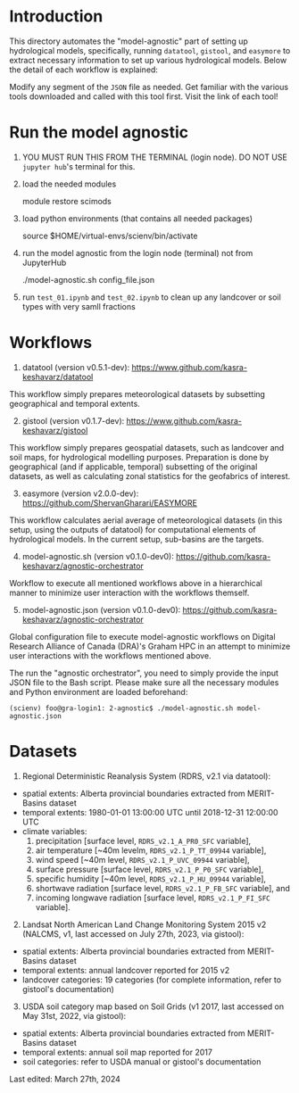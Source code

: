 # Introduction
This directory automates the "model-agnostic" part of setting up
hydrological models, specifically, running `datatool`, `gistool`, and
`easymore` to extract necessary information to set up various hydrological
models. Below the detail of each workflow is explained:

Modify any segment of the `JSON` file as needed. Get familiar with 
the various tools downloaded and called with this tool first. Visit
the link of each tool!

# Run the model agnostic

1. YOU MUST RUN THIS FROM THE TERMINAL (login node). DO NOT USE `jupyter hub`'s terminal for this.

1. load the needed modules
    
    module restore scimods

2. load python environments (that contains all needed packages)
    
    source $HOME/virtual-envs/scienv/bin/activate
    
3. run the model agnostic from the login node (terminal) not from JupyterHub

   ./model-agnostic.sh config_file.json
   
4. run `test_01.ipynb` and `test_02.ipynb` to clean up any landcover or soil types with very samll fractions
    

# Workflows
1. datatool (version v0.5.1-dev):
  https://www.github.com/kasra-keshavarz/datatool

  This workflow simply prepares meteorological datasets by subsetting
  geographical and temporal extents. 

2. gistool (version v0.1.7-dev):
  https://www.github.com/kasra-keshavarz/gistool

  This workflow simply prepares geospatial datasets, such as landcover
  and soil maps, for hydrological modelling purposes. Preparation is
  done by geographical (and if applicable, temporal) subsetting of the
  original datasets, as well as calculating zonal statistics for the
  geofabrics of interest.

3. easymore (version v2.0.0-dev):
  https://github.com/ShervanGharari/EASYMORE

  This workflow calculates aerial average of meteorological datasets
  (in this setup, using the outputs of datatool) for computational
  elements of hydrological models. In the current setup, sub-basins
  are the targets.

4. model-agnostic.sh (version v0.1.0-dev0):
  https://github.com/kasra-keshavarz/agnostic-orchestrator

  Workflow to execute all mentioned workflows above in a hierarchical
  manner to minimize user interaction with the workflows themself.

5. model-agnostic.json (version v0.1.0-dev0):
  https://github.com/kasra-keshavarz/agnostic-orchestrator

  Global configuration file to execute model-agnostic workflows on
  Digital Research Alliance of Canada (DRA)'s Graham HPC in an attempt
  to minimize user interactions with the workflows mentioned above.

  The run the "agnostic orchestrator", you need to simply provide the
  input JSON file to the Bash script. Please make sure all the necessary
  modules and Python environment are loaded beforehand:
  ```console
  (scienv) foo@gra-login1: 2-agnostic$ ./model-agnostic.sh model-agnostic.json
  ```


# Datasets

1. Regional Deterministic Reanalysis System (RDRS, v2.1 via datatool):

 * spatial extents: Alberta provincial boundaries extracted from
   MERIT-Basins dataset
 * temporal extents: 1980-01-01 13:00:00 UTC until
    2018-12-31 12:00:00 UTC
 * climate variables: 
 	1. precipitation [surface level, `RDRS_v2.1_A_PR0_SFC` variable],
    2. air temperature [~40m levelm, `RDRS_v2.1_P_TT_09944` variable],
    3. wind speed [~40m level, `RDRS_v2.1_P_UVC_09944` variable],
    4. surface pressure [surface level, `RDRS_v2.1_P_P0_SFC` variable],
    5. specific humidity [~40m level, `RDRS_v2.1_P_HU_09944` variable],
    6. shortwave radiation [surface level, `RDRS_v2.1_P_FB_SFC` variable], and
    7. incoming longwave radiation [surface level, `RDRS_v2.1_P_FI_SFC` variable].


2. Landsat North American Land Change Monitoring System 2015 v2 (NALCMS,
 v1, last accessed on July 27th, 2023, via gistool):

 * spatial extents: Alberta provincial boundaries extracted from
   MERIT-Basins dataset
 * temporal extents: annual landcover reported for 2015 v2
 * landcover categories: 19 categories (for complete information,
    refer to gistool's documentation)


 3. USDA soil category map based on Soil Grids (v1 2017, last accessed
 on May 31st, 2022, via gistool):

  * spatial extents: Alberta provincial boundaries extracted from
    MERIT-Basins dataset
  * temporal extents: annual soil map reported for 2017
  * soil categories: refer to USDA manual or gistool's documentation

Last edited: March 27th, 2024
